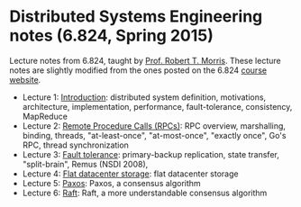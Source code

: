 Distributed Systems Engineering notes (6.824, Spring 2015)
==========================================================

Lecture notes from 6.824, taught by [Prof. Robert T. Morris](http://pdos.csail.mit.edu/rtm/). These lecture notes are slightly modified from the ones posted on the 6.824 [course website](http://nil.csail.mit.edu/6.824/2015/schedule.html).

 * Lecture 1: [Introduction](l01-intro.html): distributed system definition, motivations, architecture, implementation, performance, fault-tolerance, consistency, MapReduce 
 * Lecture 2: [Remote Procedure Calls (RPCs)](l02-rpc.html): RPC overview, marshalling, binding, threads, "at-least-once", "at-most-once", "exactly once", Go's RPC, thread synchronization
 * Lecture 3: [Fault tolerance](l03-fault-tolerance.html): primary-backup replication, state transfer, "split-brain", Remus (NSDI 2008),  
 * Lecture 4: [Flat datacenter storage](l04-more-primary-backup.html): flat datacenter storage
 * Lecture 5: [Paxos](l05-paxos.html): Paxos, a consensus algorithm
 * Lecture 6: [Raft](l06-raft.html): Raft, a more understandable consensus algorithm
